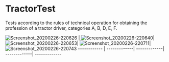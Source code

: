 # TractorTest
Tests according to the rules of technical operation for obtaining the profession of a tractor driver, categories A, B, D, E, F.

![Screenshot_20200226-220626](https://user-images.githubusercontent.com/16050840/75905962-e4614600-5e56-11ea-9cb2-44a34916d594.png) | ![Screenshot_20200226-220640](https://user-images.githubusercontent.com/16050840/75905990-f7741600-5e56-11ea-999b-368acef885f4.png)| 
![Screenshot_20200226-220653](https://user-images.githubusercontent.com/16050840/75906026-0c50a980-5e57-11ea-8eba-3ed13768050d.png)| ![Screenshot_20200226-220711](https://user-images.githubusercontent.com/16050840/75906063-1bcff280-5e57-11ea-9498-2f2a4fad8b56.png)|![Screenshot_20200226-220743](https://user-images.githubusercontent.com/16050840/75906099-2ee2c280-5e57-11ea-93ab-e60ac69a6f11.png)
------------ | -------------| -------------| -------------| -------------
